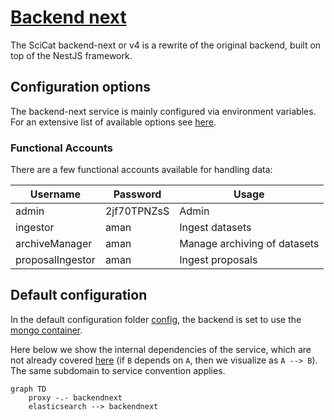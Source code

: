 # [Backend next](https://github.com/SciCatProject/scicat-backend-next)

The SciCat backend-next or v4 is a rewrite of the original backend, built on top of the NestJS framework.

## Configuration options

The backend-next service is mainly configured via environment variables. For an extensive list of available options see [here](https://github.com/SciCatProject/scicat-backend-next/blob/master/README.md).

### Functional Accounts

There are a few functional accounts available for handling data:

| Username         | Password    | Usage                        |
| ---------------- | ----------- | ---------------------------- |
| admin            | 2jf70TPNZsS | Admin                        |
| ingestor         | aman        | Ingest datasets              |
| archiveManager   | aman        | Manage archiving of datasets |
| proposalIngestor | aman        | Ingest proposals             |

## Default configuration

In the default configuration folder [config](./config), the backend is set to use the [mongo container](../mongodb/).

Here below we show the internal dependencies of the service, which are not already covered [here](./README.md) (if `B` depends on `A`, then we visualize as `A --> B`). The same subdomain to service convention applies.

```mermaid
graph TD   
    proxy -.- backendnext
    elasticsearch --> backendnext
```